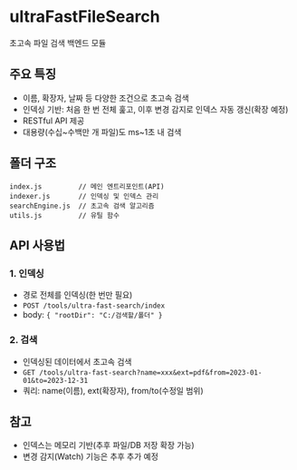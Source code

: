 # ultraFastFileSearch

초고속 파일 검색 백엔드 모듈

## 주요 특징
- 이름, 확장자, 날짜 등 다양한 조건으로 초고속 검색
- 인덱싱 기반: 처음 한 번 전체 훑고, 이후 변경 감지로 인덱스 자동 갱신(확장 예정)
- RESTful API 제공
- 대용량(수십~수백만 개 파일)도 ms~1초 내 검색

## 폴더 구조
```
index.js         // 메인 엔트리포인트(API)
indexer.js       // 인덱싱 및 인덱스 관리
searchEngine.js  // 초고속 검색 알고리즘
utils.js         // 유틸 함수
```

## API 사용법

### 1. 인덱싱
- 경로 전체를 인덱싱(한 번만 필요)
- `POST /tools/ultra-fast-search/index`
- body: `{ "rootDir": "C:/검색할/폴더" }`

### 2. 검색
- 인덱싱된 데이터에서 초고속 검색
- `GET /tools/ultra-fast-search?name=xxx&ext=pdf&from=2023-01-01&to=2023-12-31`
- 쿼리: name(이름), ext(확장자), from/to(수정일 범위)

## 참고
- 인덱스는 메모리 기반(추후 파일/DB 저장 확장 가능)
- 변경 감지(Watch) 기능은 추후 추가 예정 